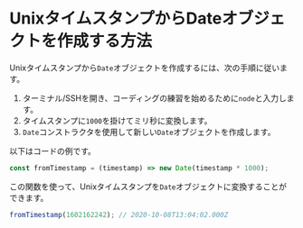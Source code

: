 # UnixタイムスタンプからDateオブジェクトを作成する方法

Unixタイムスタンプから`Date`オブジェクトを作成するには、次の手順に従います。

1. ターミナル/SSHを開き、コーディングの練習を始めるために`node`と入力します。
2. タイムスタンプに`1000`を掛けてミリ秒に変換します。
3. `Date`コンストラクタを使用して新しい`Date`オブジェクトを作成します。

以下はコードの例です。

```js
const fromTimestamp = (timestamp) => new Date(timestamp * 1000);
```

この関数を使って、Unixタイムスタンプを`Date`オブジェクトに変換することができます。

```js
fromTimestamp(1602162242); // 2020-10-08T13:04:02.000Z
```
